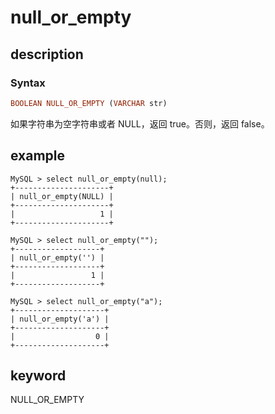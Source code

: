 # null_or_empty

## description

### Syntax

```Haskell
BOOLEAN NULL_OR_EMPTY (VARCHAR str)
```

如果字符串为空字符串或者 NULL，返回 true。否则，返回 false。

## example

```Plain Text
MySQL > select null_or_empty(null);
+---------------------+
| null_or_empty(NULL) |
+---------------------+
|                   1 |
+---------------------+

MySQL > select null_or_empty("");
+-------------------+
| null_or_empty('') |
+-------------------+
|                 1 |
+-------------------+

MySQL > select null_or_empty("a");
+--------------------+
| null_or_empty('a') |
+--------------------+
|                  0 |
+--------------------+
```

## keyword

NULL_OR_EMPTY
